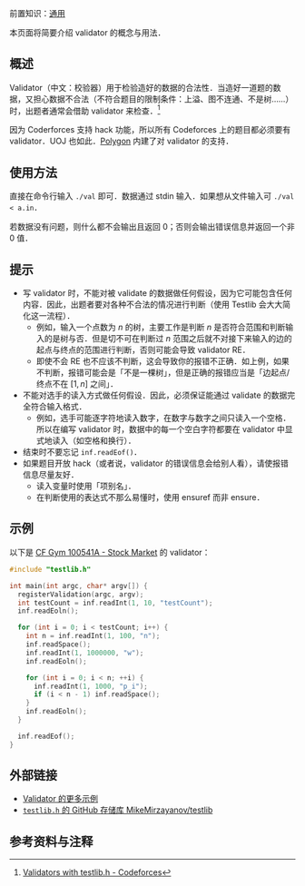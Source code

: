 前置知识：[通用](./general.md)

本页面将简要介绍 validator 的概念与用法．

## 概述

Validator（中文：校验器）用于检验造好的数据的合法性．当造好一道题的数据，又担心数据不合法（不符合题目的限制条件：上溢、图不连通、不是树……）时，出题者通常会借助 validator 来检查．[^ref1]

因为 Coderforces 支持 hack 功能，所以所有 Codeforces 上的题目都必须要有 validator．UOJ 也如此．[Polygon](../polygon.md) 内建了对 validator 的支持．

## 使用方法

直接在命令行输入 `./val` 即可．数据通过 stdin 输入．如果想从文件输入可 `./val < a.in`．

若数据没有问题，则什么都不会输出且返回 0；否则会输出错误信息并返回一个非 0 值．

## 提示

-   写 validator 时，不能对被 validate 的数据做任何假设，因为它可能包含任何内容．因此，出题者要对各种不合法的情况进行判断（使用 Testlib 会大大简化这一流程）．
    -   例如，输入一个点数为 $n$ 的树，主要工作是判断 $n$ 是否符合范围和判断输入的是树与否．但是切不可在判断过 $n$ 范围之后就不对接下来输入的边的起点与终点的范围进行判断，否则可能会导致 validator RE．
    -   即使不会 RE 也不应该不判断，这会导致你的报错不正确．如上例，如果不判断，报错可能会是「不是一棵树」，但是正确的报错应当是「边起点/终点不在 $[1,n]$ 之间」．
-   不能对选手的读入方式做任何假设．因此，必须保证能通过 validate 的数据完全符合输入格式．
    -   例如，选手可能逐字符地读入数字，在数字与数字之间只读入一个空格．所以在编写 validator 时，数据中的每一个空白字符都要在 validator 中显式地读入（如空格和换行）．
-   结束时不要忘记 `inf.readEof()`．
-   如果题目开放 hack（或者说，validator 的错误信息会给别人看），请使报错信息尽量友好．
    -   读入变量时使用「项别名」．
    -   在判断使用的表达式不那么易懂时，使用 ensuref 而非 ensure．

## 示例

以下是 [CF Gym 100541A - Stock Market](https://codeforces.com/gym/100541/problem/A) 的 validator：

```cpp
#include "testlib.h"

int main(int argc, char* argv[]) {
  registerValidation(argc, argv);
  int testCount = inf.readInt(1, 10, "testCount");
  inf.readEoln();

  for (int i = 0; i < testCount; i++) {
    int n = inf.readInt(1, 100, "n");
    inf.readSpace();
    inf.readInt(1, 1000000, "w");
    inf.readEoln();

    for (int i = 0; i < n; ++i) {
      inf.readInt(1, 1000, "p_i");
      if (i < n - 1) inf.readSpace();
    }
    inf.readEoln();
  }

  inf.readEof();
}
```

## 外部链接

-   [Validator 的更多示例](https://github.com/MikeMirzayanov/testlib/tree/master/validators)
-   [`testlib.h` 的 GitHub 存储库 MikeMirzayanov/testlib](https://github.com/MikeMirzayanov/testlib)

## 参考资料与注释

[^ref1]: [Validators with testlib.h - Codeforces](https://codeforces.com/blog/entry/18426)
